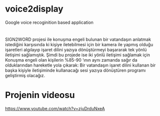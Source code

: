 # voice2display
Google voice recoginition based application
#
SIGN2WORD projesi ile konuşma engeli bulunan bir vatandaşın anlatmak istediğini karşısında ki kişiye iletebilmesi için bir kamera ile yapmış olduğu işaretleri algılayıp işaret dilini yazıya dönüştürmeyi başararak tek yönlü iletişimi sağlamıştık.
Şimdi bu projede ise iki yönlü iletişimi sağlamak için Konuşma engeli olan kişilerin %85-90 ‘ının aynı zamanda sağır da olduklarından hareketle yola çıkarak: Bir vatandaşın işaret dilini kullanan bir başka kişiyle iletişiminde kullanacağı sesi yazıya dönüştüren programı geliştirmiş olacağız.

# Projenin videosu
https://www.youtube.com/watch?v=zjuDrduNxeA

